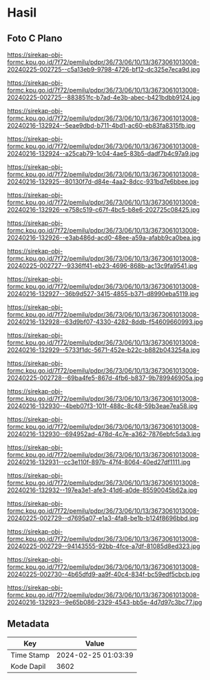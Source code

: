 # Hasil

## Foto C Plano

https://sirekap-obj-formc.kpu.go.id/7f72/pemilu/pdpr/36/73/06/10/13/3673061013008-20240225-002725--c5a13eb9-9798-4726-bf12-dc325e7eca9d.jpg

https://sirekap-obj-formc.kpu.go.id/7f72/pemilu/pdpr/36/73/06/10/13/3673061013008-20240225-002725--883851fc-b7ad-4e3b-abec-b421bdbb9124.jpg

https://sirekap-obj-formc.kpu.go.id/7f72/pemilu/pdpr/36/73/06/10/13/3673061013008-20240216-132924--5eae9dbd-b711-4bd1-ac60-eb83fa8315fb.jpg

https://sirekap-obj-formc.kpu.go.id/7f72/pemilu/pdpr/36/73/06/10/13/3673061013008-20240216-132924--a25cab79-1c04-4ae5-83b5-dadf7b4c97a9.jpg

https://sirekap-obj-formc.kpu.go.id/7f72/pemilu/pdpr/36/73/06/10/13/3673061013008-20240216-132925--80130f7d-d84e-4aa2-8dcc-931bd7e6bbee.jpg

https://sirekap-obj-formc.kpu.go.id/7f72/pemilu/pdpr/36/73/06/10/13/3673061013008-20240216-132926--e758c519-c67f-4bc5-b8e6-202725c08425.jpg

https://sirekap-obj-formc.kpu.go.id/7f72/pemilu/pdpr/36/73/06/10/13/3673061013008-20240216-132926--e3ab486d-acd0-48ee-a59a-afabb9ca0bea.jpg

https://sirekap-obj-formc.kpu.go.id/7f72/pemilu/pdpr/36/73/06/10/13/3673061013008-20240225-002727--9336ff41-eb23-4696-868b-ac13c9fa9541.jpg

https://sirekap-obj-formc.kpu.go.id/7f72/pemilu/pdpr/36/73/06/10/13/3673061013008-20240216-132927--36b9d527-3415-4855-b371-d8990eba5119.jpg

https://sirekap-obj-formc.kpu.go.id/7f72/pemilu/pdpr/36/73/06/10/13/3673061013008-20240216-132928--63d9bf07-4330-4282-8ddb-f54609660993.jpg

https://sirekap-obj-formc.kpu.go.id/7f72/pemilu/pdpr/36/73/06/10/13/3673061013008-20240216-132929--5733f1dc-5671-452e-b22c-b882b043254a.jpg

https://sirekap-obj-formc.kpu.go.id/7f72/pemilu/pdpr/36/73/06/10/13/3673061013008-20240225-002728--69ba4fe5-867d-4fb6-b837-9b789946905a.jpg

https://sirekap-obj-formc.kpu.go.id/7f72/pemilu/pdpr/36/73/06/10/13/3673061013008-20240216-132930--4beb07f3-101f-488c-8c48-59b3eae7ea58.jpg

https://sirekap-obj-formc.kpu.go.id/7f72/pemilu/pdpr/36/73/06/10/13/3673061013008-20240216-132930--694952ad-478d-4c7e-a362-7876ebfc5da3.jpg

https://sirekap-obj-formc.kpu.go.id/7f72/pemilu/pdpr/36/73/06/10/13/3673061013008-20240216-132931--cc3e110f-897b-47f4-8064-40ed27df1111.jpg

https://sirekap-obj-formc.kpu.go.id/7f72/pemilu/pdpr/36/73/06/10/13/3673061013008-20240216-132932--197ea3e1-afe3-41d6-a0de-85590045b62a.jpg

https://sirekap-obj-formc.kpu.go.id/7f72/pemilu/pdpr/36/73/06/10/13/3673061013008-20240225-002729--d7695a07-e1a3-4fa8-be1b-b124f8696bbd.jpg

https://sirekap-obj-formc.kpu.go.id/7f72/pemilu/pdpr/36/73/06/10/13/3673061013008-20240225-002729--94143555-92bb-4fce-a7df-81085d8ed323.jpg

https://sirekap-obj-formc.kpu.go.id/7f72/pemilu/pdpr/36/73/06/10/13/3673061013008-20240225-002730--4b65dfd9-aa9f-40c4-834f-bc59edf5cbcb.jpg

https://sirekap-obj-formc.kpu.go.id/7f72/pemilu/pdpr/36/73/06/10/13/3673061013008-20240216-132923--9e65b086-2329-4543-bb5e-4d7d97c3bc77.jpg


## Metadata

| Key        | Value               |
| ---------- | ------------------- |
| Time Stamp | 2024-02-25 01:03:39 |
| Kode Dapil | 3602                |



